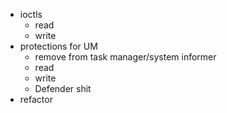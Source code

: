 * ioctls
    * read
    * write
* protections for UM
    * remove from task manager/system informer
    * read
    * write
    * Defender shit
* refactor
